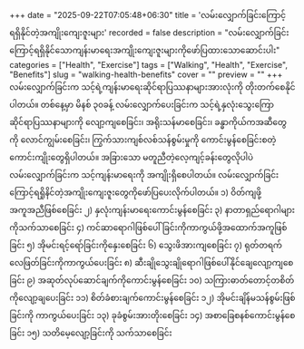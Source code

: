 +++
date = "2025-09-22T07:05:48+06:30"
title = 'လမ်းလျှောက်ခြင်းကြောင့်ရရှိနိုင်တဲ့အကျိုးကျေးဇူးများ'
recorded = false
description = "လမ်းလျှောက်ခြင်းကြောင့်ရရှိနိုင်သောကျန်းမာရေးအကျိုးကျေးဇူးများကိုဖော်ပြထားသောဆောင်းပါး"
categories = ["Health", "Exercise"]
tags = ["Walking", "Health", "Exercise", "Benefits"]
slug = "walking-health-benefits"
cover = ""
preview = ""
+++
လမ်းလျှောက်ခြင်းက သင့်ရဲ့ကျန်းမာရေးဆိုင်ရာပြဿနာများအားလုံးကို တိုးတက်စေနိုင်ပါတယ်။ တစ်နေ့မှာ မိနစ် ၃၀ခန့် လမ်းလျှောက်ပေးခြင်းက သင့်ရဲ့နှလုံးသွေးကြောဆိုင်ရာပြဿနာများကို လျော့ကျစေခြင်း၊ အရိုးသန်မာစေခြင်း၊ ခန္ဓာကိုယ်ကအဆီတွေကို လောင်ကျွမ်းစေခြင်း၊ ကြွက်သားကျစ်လစ်သန်စွမ်းမှုကို ကောင်းမွန်စေခြင်းစတဲ့ကောင်းကျိုးတွေရှိပါတယ်။ အခြားသော မတူညီတဲ့လေ့ကျင့်ခန်းတွေလိုပါပဲ လမ်းလျှောက်ခြင်းက သင့်ကျန်းမာရေးကို အကျိုးရှိစေပါတယ်။ လမ်းလျှောက်ခြင်းကြောင့်ရရှိုနိင်တဲ့အကျိုးကျေးဇူးတွေကိုဖော်ပြပေးလိုက်ပါတယ်။
၁) ဝိတ်ကျဖို့ အကူအညီဖြစ်စေခြင်း
၂) နှလုံးကျန်းမာရေးကောင်းမွန်စေခြင်း
၃) နာတာရှည်ရောဂါများကိုသက်သာစေခြင်း
၄) ကင်ဆာရောဂါဖြစ်ပေါ်ခြင်းကိုကာကွယ်ဖို့အထောက်အကူဖြစ်ခြင်း
၅) အိုမင်းရင့်ရော်ခြင်းကိုနှေးစေခြင်း
၆) သွေးဖိအားကျစေခြင်း
၇) ရုတ်တရက်လေဖြတ်ခြင်းကိုကာကွယ်ပေးခြင်း
၈) ဆီးချိုသွေးချိုရောဂါဖြစ်ပေါ်နိုင်ချေလျော့ကျစေခြင်း
၉) အဆုတ်လုပ်ဆောင်ချက်ကိုကောင်းမွန်စေခြင်း
၁၀) သကြားဓာတ်တောင့်တစိတ်ကိုလျော့ချပေးခြင်း
၁၁) စိတ်ခံစားချက်ကောင်းမွန်စေခြင်း
၁၂) အိုမင်းချိန်မသန်စွမ်းဖြစ်ခြင်းကို ကာကွယ်ပေးခြင်း
၁၃) ခုခံစွမ်းအားတိုးစေခြင်း
၁၄) အစာခြေစနစ်ကောင်းမွန်စေခြင်း
၁၅) သတိမေ့လျော့ခြင်းကို သက်သာစေခြင်း 